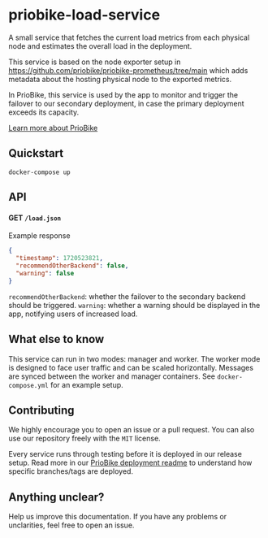 # priobike-load-service

A small service that fetches the current load metrics from each physical node and estimates the overall load in the deployment. 

This service is based on the node exporter setup in https://github.com/priobike/priobike-prometheus/tree/main which adds metadata about the hosting physical node to the exported metrics.

In PrioBike, this service is used by the app to monitor and trigger the failover to our secondary deployment, in case the primary deployment exceeds its capacity.

[Learn more about PrioBike](https://github.com/priobike)

## Quickstart

```
docker-compose up
```

## API

#### GET `/load.json`

Example response

```json
{
  "timestamp": 1720523821,
  "recommendOtherBackend": false,
  "warning": false
}
```

`recommendOtherBackend`: whether the failover to the secondary backend should be triggered.
`warning`: whether a warning should be displayed in the app, notifying users of increased load.


## What else to know

This service can run in two modes: manager and worker. The worker mode is designed to face user traffic and can be scaled horizontally. Messages are synced between the worker and manager containers. See `docker-compose.yml` for an example setup.

## Contributing

We highly encourage you to open an issue or a pull request. You can also use our repository freely with the `MIT` license. 

Every service runs through testing before it is deployed in our release setup. Read more in our [PrioBike deployment readme](https://github.com/priobike/.github/blob/main/wiki/deployment.md) to understand how specific branches/tags are deployed.

## Anything unclear?

Help us improve this documentation. If you have any problems or unclarities, feel free to open an issue.
